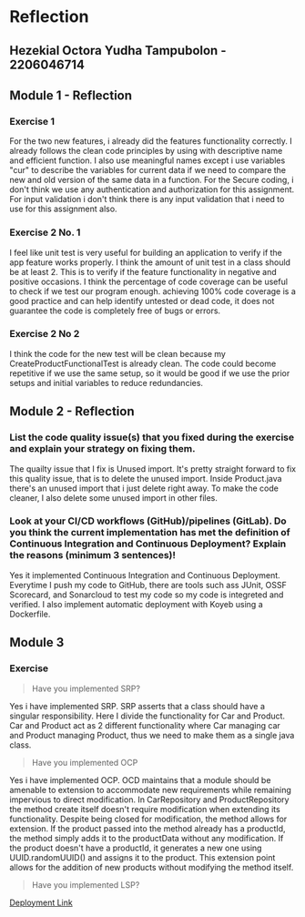 # Reflection

## Hezekial Octora Yudha Tampubolon - 2206046714
## Module 1 - Reflection

### Exercise 1

For the two new features, i already did the features functionality correctly. 
I already follows the clean code principles by using with descriptive name and efficient 
function. I also use meaningful names except i use variables "cur" to describe the variables 
for current data if we need to compare the new and old version of the same data in a function. 
For the Secure coding, i don't think we use any authentication and authorization for this assignment. 
For input validation i don't think there is any input validation that i need to use for this assignment also.

### Exercise 2 No. 1

I feel like unit test is very useful for building an application to verify if the app feature works properly. 
I think the amount of unit test in a class should be at least 2. This is to verify if the feature functionality in
negative and positive occasions. I think the percentage of code coverage can be useful to check if we test our program enough.
achieving 100% code coverage is a good practice and can help identify untested or dead code, 
it does not guarantee the code is completely free of bugs or errors.

### Exercise 2 No 2

I think the code for the new test will be clean because my CreateProductFunctionalTest is already clean.
The code could become repetitive if we use the same setup, so it would be good if we use the prior setups and initial 
variables to reduce redundancies.

## Module 2 - Reflection

### List the code quality issue(s) that you fixed during the exercise and explain your strategy on fixing them.

The quailty issue that I fix is Unused import. It's pretty straight forward to fix this quality issue, 
that is to delete the unused import. Inside Product.java there's an unused import that i just delete right away.
To make the code cleaner, I also delete some unused import in other files.

### Look at your CI/CD workflows (GitHub)/pipelines (GitLab). Do you think the current implementation has met the definition of Continuous Integration and Continuous Deployment? Explain the reasons (minimum 3 sentences)!

Yes it implemented Continuous Integration and Continuous Deployment. Everytime I push my code to GitHub, there are tools
such ass JUnit, OSSF Scorecard, and Sonarcloud to test my code so my code is integreted and verified. I also implement
automatic deployment with Koyeb using a Dockerfile.

## Module 3

### Exercise

> Have you implemented SRP?

Yes i have implemented SRP. SRP asserts that a class should have a singular responsibility. Here I divide the functionality
for Car and Product. Car and Product act as 2 different functionality where Car managing car and Product managing Product, thus
we need to make them as a single java class.

> Have you implemented OCP

Yes i have implemented OCP. OCD maintains that a module should be amenable to extension to accommodate new requirements 
while remaining impervious to direct modification. In CarRepository and ProductRepository the method create itself 
doesn't require modification when extending its functionality. Despite being closed for modification, the method allows for extension.
If the product passed into the method already has a productId, the method simply adds it to the productData without any modification.
If the product doesn't have a productId, it generates a new one using UUID.randomUUID() and assigns it to the product. 
This extension point allows for the addition of new products without modifying the method itself.

> Have you implemented LSP?



[Deployment Link](https://eshop-hezboomin.koyeb.app/)


